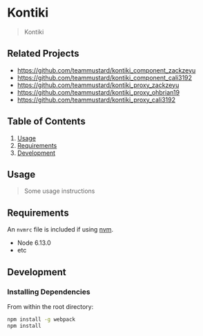 # Kontiki

>  Kontiki

## Related Projects

- https://github.com/teammustard/kontiki_component_zackzeyu
- https://github.com/teammustard/kontiki_component_cali3192
- https://github.com/teammustard/kontiki_proxy_zackzeyu
- https://github.com/teammustard/kontiki_proxy_ohbrian19
- https://github.com/teammustard/kontiki_proxy_cali3192

## Table of Contents

1. [Usage](#Usage)
1. [Requirements](#requirements)
1. [Development](#development)

## Usage

> Some usage instructions

## Requirements

An `nvmrc` file is included if using [nvm](https://github.com/creationix/nvm).

- Node 6.13.0
- etc

## Development

### Installing Dependencies

From within the root directory:

```sh
npm install -g webpack
npm install
```

